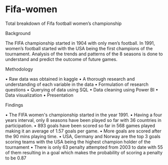 # Fifa-women
Total breakdown of Fifa football women’s championship

Background 

The FIFA championship started in 1904 with only men’s football. In 1991, women’s football started with the USA being the first champions of the tournament. Analysis of the trends and patterns of the 8 seasons is done to understand and predict the outcome of future games. 

Methodology

•	Raw data was obtained in kaggle
•	A thorough research and understanding of each variable in the data
•	Formulation of research questions
•	Querying of data using SQL
•	Data cleaning using Power BI
•	Data visualization
•	Presentation

Findings 

•	The FIFA women's championship started in the year 1991. 
•	Having a four years interval, only 8 seasons have been played so far with 36 countries in participation. 
•	893 goals have been scored so far in 568 games played making it an average of 1.57 goals per game.
•	More goals are scored after the 90 mins playing time. 
•	USA, Germany and Norway are the top 3 goals scoring teams with the USA being the highest champion holder of the tournament
•	There is only 63 penalty attempted from 2003 to date with 55 of them resulting in a goal which makes the probability of scoring a penalty to be  0.87 
